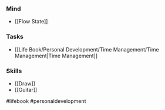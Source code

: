 ### Mind

* [[Flow State]]

### Tasks

* [[Life Book/Personal Development/Time Management/Time Management|Time Management]]

### Skills

* [[Draw]]
* [[Guitar]]

#lifebook #personaldevelopment 